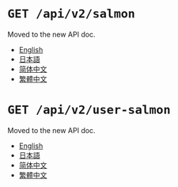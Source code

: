 `GET /api/v2/salmon`
====================

Moved to the new API doc.

- [English](https://apidoc.stat.ink/v2.en.html#operation/getSalmon)
- [日本語](https://apidoc.stat.ink/v2.ja.html#operation/getSalmon)
- [简体中文](https://apidoc.stat.ink/v2.zh-hans.html#operation/getSalmon)
- [繁體中文](https://apidoc.stat.ink/v2.zh-hant.html#operation/getSalmon)


`GET /api/v2/user-salmon`
=========================

Moved to the new API doc.

- [English](https://apidoc.stat.ink/v2.en.html#operation/getUserSalmon)
- [日本語](https://apidoc.stat.ink/v2.ja.html#operation/getUserSalmon)
- [简体中文](https://apidoc.stat.ink/v2.zh-hans.html#operation/getUserSalmon)
- [繁體中文](https://apidoc.stat.ink/v2.zh-hant.html#operation/getUserSalmon)
